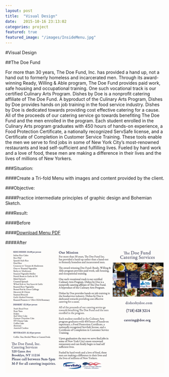 ```yaml
---
layout: post
title:  "Visual Design"
date:   2015-10-16 23:13:02
categories: project
featured: true
featured_image: "/images/InsideMenu.jpg"
---
```


#Visual Design

##The Doe Fund

For more than 30 years, The Doe Fund, Inc. has provided a hand up, not a hand out to formerly homeless and incarcerated men. Through its award-winning Ready, Willing & Able program, The Doe Fund provides paid work, safe housing and occupational training. One such vocational track is our certified Culinary Arts Program. Dishes by Doe is a nonprofit catering affiliate of The Doe Fund. A byproduct of the Culinary Arts Program, Dishes by Doe provides hands on job training in the food service industry. Dishes by Doe is dedicated towards providing cost effective catering for a cause. All of the proceeds of our catering service go towards benefiting The Doe Fund and the men enrolled in the program. Each student enrolled in the Culinary Arts program graduates with 450 hours of hands-on experience, a Food Protection Certificate, a nationally recognized ServSafe license, and a Certificate of Completion in Customer Service Training. These tools enable the men  we serve to find jobs in some of New York City’s most-renowned restaurants and lead self-sufficient and fulfilling lives. Fueled by hard work and a love of food, these men are making a difference in their lives and the lives of millions of New Yorkers.

###Situation:

####Create a Tri-fold Menu with images and content provided by the client.

###Objective:

####Practice intermediate principles of graphic design and Bohemian Sketch.


###Result:

####Before

####<a href="/images/BeforeMenu.pdf">Download Menu PDF</a>

####After

![Trifold Menu Inside](/images/OutsideMenu.jpg)
